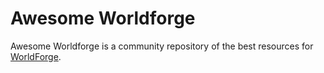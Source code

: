 # Awesome Worldforge

Awesome Worldforge is a community repository of the best resources for [WorldForge](https://worldforgegame.web.app).

